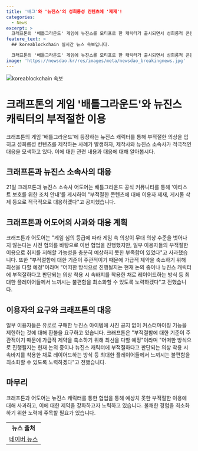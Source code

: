 ```yaml
---
title: '배그'와 '뉴진스'의 성희롱성 컨텐츠에 '제재'!
categories:
  - News
excerpt: >
  크래프톤의 '배틀그라운드' 게임에 뉴진스를 모티프로 한 캐릭터가 출시되면서 성희롱적 콘텐츠가 등장했다. 크래프톤과 뉴진스 소속사는 부적절한 콘텐츠에 대응하여 이용자 제재와 게시물 삭제 등을 약속했다. 그러나 일부 이용자들은 뉴진스 캐릭터에 논란을 일으키는 의상을 입히고 사진을 찍었는데, 이에 대한 대응이 이뤄지고 있다. 이로 인해 일부 이용자들은 환불 등을 요구하고 있는 상황이다. 크래프톤은 현재 이에 대한 논의가 진행 중이며, 향후 제약을 축소하고 플레이어들의 불편을 최소화하기 위해 노력할 것이라 밝혔다.
feature_text: >
  ## koreablockchain 실시간 뉴스 속보입니다.

  크래프톤의 '배틀그라운드' 게임에 뉴진스를 모티프로 한 캐릭터가 출시되면서 성희롱적 콘텐츠가 등장했다. 크래프톤과 뉴진스 소속사는 부적절한 콘텐츠에 대응하여 이용자 제재와 게시물 삭제 등을 약속했다. 그러나 일부 이용자들은 뉴진스 캐릭터에 논란을 일으키는 의상을 입히고 사진을 찍었는데, 이에 대한 대응이 이뤄지고 있다. 이로 인해 일부 이용자들은 환불 등을 요구하고 있는 상황이다. 크래프톤은 현재 이에 대한 논의가 진행 중이며, 향후 제약을 축소하고 플레이어들의 불편을 최소화하기 위해 노력할 것이라 밝혔다.
image: 'https://newsdao.kr/res/images/meta/newsdao_breakingnews.jpg'
---
```


<p><img src="https://newsdao.kr/res/images/meta/newsdao_breakingnews.jpg" alt="koreablockchain 속보" /></p>

<h1>크래프톤의 게임 '배틀그라운드'와 뉴진스 캐릭터의 부적절한 이용</h1>

<p data-ke-size="size16">크래프톤의 게임 '배틀그라운드'에 등장하는 뉴진스 캐릭터를 통해 부적절한 의상을 입히고 성희롱성 컨텐츠를 제작하는 사례가 발생하자, 제작사와 뉴진스 소속사가 적극적인 대응을 모색하고 있다. 이에 대한 관련 내용과 대응에 대해 알아봅시다.</p>

<h2>크래프톤과 뉴진스 소속사의 대응</h2>

<p data-ke-size="size16">21일 크래프톤과 뉴진스 소속사 어도어는 배틀그라운드 공식 커뮤니티를 통해 '아티스트 보호를 위한 조치 안내'를 게시하여 "부적절한 콘텐츠에 대해 이용자 제재, 게시물 삭제 등으로 적극적으로 대응하겠다"고 공지했습니다.</p>

<h2>크래프톤과 어도어의 사과와 대응 계획</h2>

<p data-ke-size="size16">크래프톤과 어도어는 "게임 심의 등급에 따라 게임 속 의상이 무대 의상 수준을 벗어나지 않는다는 사전 협의를 바탕으로 이번 협업을 진행했지만, 일부 이용자들의 부적절한 이용으로 취지를 저해할 가능성을 충분히 예상하지 못한 부족함이 있었다"고 사과했습니다. 또한 "부적절함에 대한 기준이 주관적이기 때문에 가급적 제약을 축소하기 위해 최선을 다할 예정"이라며 "어떠한 방식으로 진행될지는 현재 논의 중이나 뉴진스 캐릭터에 부적절하다고 판단되는 의상 착용 시 속바지를 착용한 채로 레이어드하는 방식 등 최대한 플레이어들께서 느끼시는 불편함을 최소화할 수 있도록 노력하겠다"고 전했습니다.</p>

<h2>이용자의 요구와 크래프톤의 대응</h2>

<p data-ke-size="size16">일부 이용자들은 유로로 구매한 뉴진스 아이템에 사진 공지 없이 커스터마이징 기능을 제한하는 것에 대해 환불을 요구하고 있습니다. 크래프톤은 "부적절함에 대한 기준이 주관적이기 때문에 가급적 제약을 축소하기 위해 최선을 다할 예정"이라며 "어떠한 방식으로 진행될지는 현재 논의 중이나 뉴진스 캐릭터에 부적절하다고 판단되는 의상 착용 시 속바지를 착용한 채로 레이어드하는 방식 등 최대한 플레이어들께서 느끼시는 불편함을 최소화할 수 있도록 노력하겠다"고 전했습니다.</p>

<h2>마무리</h2>

<p data-ke-size="size16">크래프톤과 어도어는 뉴진스 캐릭터를 통한 협업을 통해 예상치 못한 부적절한 이용에 대해 사과하고, 이에 대한 제약을 강화하고자 노력하고 있습니다. 불쾌한 경험을 최소화하기 위한 노력에 주목할 필요가 있습니다.</p>

<table>
    <tr>
        <td style="text-align: center; height: 17px;"><b>뉴스 출처</b></td>
    </tr>
    <tr>
        <td style="text-align: center; height: 17px;"><a href="https://n.news.naver.com/article/032/0003074009" target="_blank" rel="noopener">네이버 뉴스</a></td>
    </tr>
</table>


